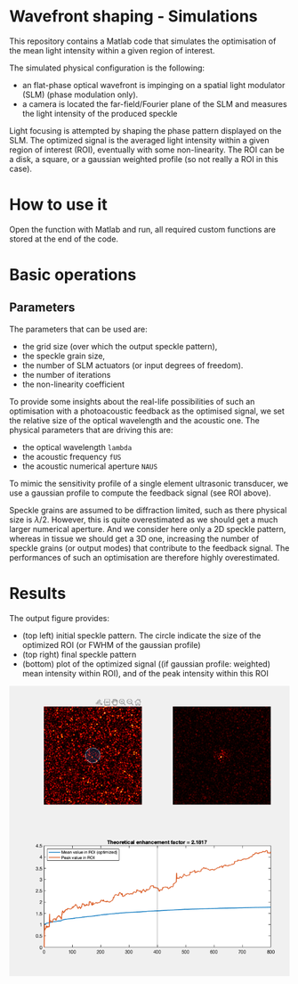 # Wavefront shaping - Simulations

This repository contains a Matlab code that simulates the optimisation of the mean light intensity within a given region of interest.

The simulated physical configuration is the following: 

- an flat-phase optical wavefront is impinging on a spatial light modulator (SLM) (phase modulation only).
- a camera is located the far-field/Fourier plane of the SLM and measures the light intensity of the produced speckle

Light focusing is attempted by shaping the phase pattern displayed on the SLM. The optimized signal is the averaged light intensity within a given region of interest (ROI), eventually with some non-linearity. The ROI can be a disk, a square, or a gaussian weighted profile (so not really a ROI in this case).

# How to use it

Open the function with Matlab and run, all required custom functions are stored at the end of the code.

# Basic operations

## Parameters

The parameters that can be used are:

- the grid size (over which the output speckle pattern),
- the speckle grain size, 
- the number of SLM actuators (or input degrees of freedom).
- the number of iterations
- the non-linearity coefficient

To provide some insights about the real-life possibilities of such an optimisation with a photoacoustic feedback as the optimised signal, we set the relative size of the optical wavelength and the acoustic one.
The physical parameters that are driving this are:

- the optical wavelength `lambda`
- the acoustic frequency `fUS`
- the acoustic numerical aperture `NAUS`

To mimic the sensitivity profile of a single element ultrasonic transducer, we use a gaussian profile to compute the feedback signal (see ROI above).

Speckle grains are assumed to be diffraction limited, such as there physical size is $`\lambda/2`$. However, this is quite overestimated as we should get a much larger numerical aperture. And we consider here only a 2D speckle pattern, whereas in tissue we should get a 3D one, increasing the number of speckle grains (or output modes) that contribute to the feedback signal. The performances of such an optimisation are therefore highly overestimated.

# Results

The output figure provides: 

- (top left) initial speckle pattern. The circle indicate the size of the optimized ROI (or FWHM of the gaussian profile)
- (top right) final speckle pattern
- (bottom) plot of the optimized signal ((if gaussian profile: weighted) mean intensity within ROI), and of the peak intensity within this ROI

![image.png](./image.png)
